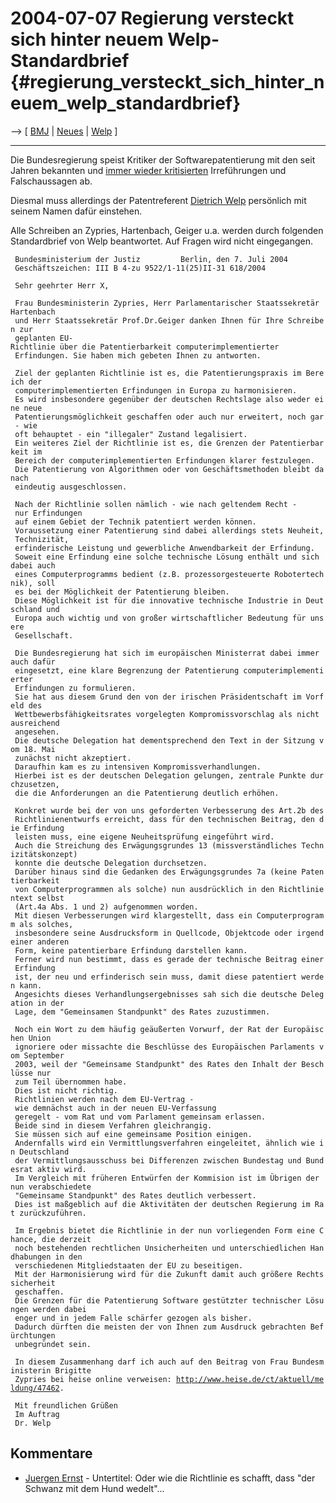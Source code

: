 # 2004-07-07 Regierung versteckt sich hinter neuem Welp-Standardbrief {#regierung_versteckt_sich_hinter_neuem_welp_standardbrief}

\--\> \[ [ BMJ](SwpatbmjDe "wikilink") \| [
Neues](SwpatcninoDe "wikilink") \| [ Welp](DietrichWelpDe "wikilink") \]

------------------------------------------------------------------------

Die Bundesregierung speist Kritiker der Softwarepatentierung mit den
seit Jahren bekannten und [ immer wieder
kritisierten](Bmj040622De "wikilink") Irreführungen und Falschaussagen
ab.

Diesmal muss allerdings der Patentreferent [ Dietrich
Welp](DietrichWelpDe "wikilink") persönlich mit seinem Namen dafür
einstehen.

Alle Schreiben an Zypries, Hartenbach, Geiger u.a. werden durch
folgenden Standardbrief von Welp beantwortet. Auf Fragen wird nicht
eingegangen.

` Bundesministerium der Justiz         Berlin, den 7. Juli 2004`\
` Geschäftszeichen: III B 4-zu 9522/1-11(25)II-31 618/2004`

` Sehr geehrter Herr X,`

` Frau Bundesministerin Zypries, Herr Parlamentarischer Staatssekretär Hartenbach`\
` und Herr Staatssekretär Prof.Dr.Geiger danken Ihnen für Ihre Schreiben zur`\
` geplanten EU-Richtlinie über die Patentierbarkeit computerimplementierter`\
` Erfindungen. Sie haben mich gebeten Ihnen zu antworten.`

` Ziel der geplanten Richtlinie ist es, die Patentierungspraxis im Bereich der`\
` computerimplementierten Erfindungen in Europa zu harmonisieren.`\
` Es wird insbesondere gegenüber der deutschen Rechtslage also weder eine neue`\
` Patentierungsmöglichkeit geschaffen oder auch nur erweitert, noch gar - wie`\
` oft behauptet - ein "illegaler" Zustand legalisiert.`\
` Ein weiteres Ziel der Richtlinie ist es, die Grenzen der Patentierbarkeit im`\
` Bereich der computerimplementierten Erfindungen klarer festzulegen.`\
` Die Patentierung von Algorithmen oder von Geschäftsmethoden bleibt danach`\
` eindeutig ausgeschlossen.`

` Nach der Richtlinie sollen nämlich - wie nach geltendem Recht - nur Erfindungen`\
` auf einem Gebiet der Technik patentiert werden können.`\
` Voraussetzung einer Patentierung sind dabei allerdings stets Neuheit, Technizität,`\
` erfinderische Leistung und gewerbliche Anwendbarkeit der Erfindung.`\
` Soweit eine Erfindung eine solche technische Lösung enthält und sich dabei auch`\
` eines Computerprogramms bedient (z.B. prozessorgesteuerte Robotertechnik), soll`\
` es bei der Möglichkeit der Patentierung bleiben.`\
` Diese Möglichkeit ist für die innovative technische Industrie in Deutschland und`\
` Europa auch wichtig und von großer wirtschaftlicher Bedeutung für unsere`\
` Gesellschaft.`

` Die Bundesregierung hat sich im europäischen Ministerrat dabei immer auch dafür`\
` eingesetzt, eine klare Begrenzung der Patentierung computerimplementierter`\
` Erfindungen zu formulieren.`\
` Sie hat aus diesem Grund den von der irischen Präsidentschaft im Vorfeld des`\
` Wettbewerbsfähigkeitsrates vorgelegten Kompromissvorschlag als nicht ausreichend`\
` angesehen.`\
` Die deutsche Delegation hat dementsprechend den Text in der Sitzung vom 18. Mai`\
` zunächst nicht akzeptiert.`\
` Daraufhin kam es zu intensiven Kompromissverhandlungen.`\
` Hierbei ist es der deutschen Delegation gelungen, zentrale Punkte durchzusetzen,`\
` die die Anforderungen an die Patentierung deutlich erhöhen.`

` Konkret wurde bei der von uns geforderten Verbesserung des Art.2b des`\
` Richtlinienentwurfs erreicht, dass für den technischen Beitrag, den die Erfindung`\
` leisten muss, eine eigene Neuheitsprüfung eingeführt wird.`\
` Auch die Streichung des Erwägungsgrundes 13 (missverständliches Technizitätskonzept)`\
` konnte die deutsche Delegation durchsetzen.`\
` Darüber hinaus sind die Gedanken des Erwägungsgrundes 7a (keine Patentierbarkeit`\
` von Computerprogrammen als solche) nun ausdrücklich in den Richtlinientext selbst`\
` (Art.4a Abs. 1 und 2) aufgenommen worden.`\
` Mit diesen Verbesserungen wird klargestellt, dass ein Computerprogramm als solches,`\
` insbesondere seine Ausdrucksform in Quellcode, Objektcode oder irgendeiner anderen`\
` Form, keine patentierbare Erfindung darstellen kann.`\
` Ferner wird nun bestimmt, dass es gerade der technische Beitrag einer Erfindung`\
` ist, der neu und erfinderisch sein muss, damit diese patentiert werden kann.`\
` Angesichts dieses Verhandlungsergebnisses sah sich die deutsche Delegation in der`\
` Lage, dem "Gemeinsamen Standpunkt" des Rates zuzustimmen.`

` Noch ein Wort zu dem häufig geäußerten Vorwurf, der Rat der Europäischen Union`\
` ignoriere oder missachte die Beschlüsse des Europäischen Parlaments vom September`\
` 2003, weil der "Gemeinsame Standpunkt" des Rates den Inhalt der Beschlüsse nur`\
` zum Teil übernommen habe.`\
` Dies ist nicht richtig.`\
` Richtlinien werden nach dem EU-Vertrag - wie demnächst auch in der neuen EU-Verfassung`\
` geregelt - vom Rat und vom Parlament gemeinsam erlassen.`\
` Beide sind in diesem Verfahren gleichrangig.`\
` Sie müssen sich auf eine gemeinsame Position einigen.`\
` Andernfalls wird ein Vermittlungsverfahren eingeleitet, ähnlich wie in Deutschland`\
` der Vermittlungsausschuss bei Differenzen zwischen Bundestag und Bundesrat aktiv wird.`\
` Im Vergleich mit früheren Entwürfen der Kommision ist im Übrigen der nun verabschiedete`\
` "Gemeinsame Standpunkt" des Rates deutlich verbessert.`\
` Dies ist maßgeblich auf die Aktivitäten der deutschen Regierung im Rat zurückzuführen.`

` Im Ergebnis bietet die Richtlinie in der nun vorliegenden Form eine Chance, die derzeit`\
` noch bestehenden rechtlichen Unsicherheiten und unterschiedlichen Handhabungen in den`\
` verschiedenen Mitgliedstaaten der EU zu beseitigen.`\
` Mit der Harmonisierung wird für die Zukunft damit auch größere Rechtssicherheit`\
` geschaffen.`\
` Die Grenzen für die Patentierung Software gestützter technischer Lösungen werden dabei`\
` enger und in jedem Falle schärfer gezogen als bisher.`\
` Dadurch dürften die meisten der von Ihnen zum Ausdruck gebrachten Befürchtungen`\
` unbegründet sein.`

` In diesem Zusammenhang darf ich auch auf den Beitrag von Frau Bundesministerin Brigitte`\
` Zypries bei heise online verweisen: `[`http://www.heise.de/ct/aktuell/meldung/47462`](http://www.heise.de/ct/aktuell/meldung/47462)`.`

` Mit freundlichen Grüßen`\
` Im Auftrag`\
` Dr. Welp`

## Kommentare

-   [ Juergen Ernst](/WelpErnst0407De "wikilink") - Untertitel: Oder wie
    die Richtlinie es schafft, dass \"der Schwanz mit dem Hund
    wedelt\"\...
